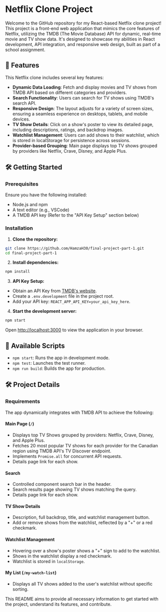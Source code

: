 # Netflix Clone Project

Welcome to the GitHub repository for my React-based Netflix clone project! This project is a front-end web application that mimics the core features of Netflix, utilizing the TMDB (The Movie Database) API for dynamic, real-time movie and TV show data. It's designed to showcase my abilities in React development, API integration, and responsive web design, built as part of a school assignment.

## 🚀 Features

This Netflix clone includes several key features:

- **Dynamic Data Loading**: Fetch and display movies and TV shows from TMDB API based on different categories and providers.
- **Search Functionality**: Users can search for TV shows using TMDB's search API.
- **Responsive Design**: The layout adjusts for a variety of screen sizes, ensuring a seamless experience on desktops, tablets, and mobile devices.
- **TV Show Details**: Click on a show's poster to view its detailed page, including descriptions, ratings, and backdrop images.
- **Watchlist Management**: Users can add shows to their watchlist, which is stored in localStorage for persistence across sessions.
- **Provider-based Grouping**: Main page displays top TV shows grouped by providers like Netflix, Crave, Disney, and Apple Plus.

## 🛠 Getting Started

### Prerequisites

Ensure you have the following installed:

- Node.js and npm
- A text editor (e.g., VSCode)
- A TMDB API key (Refer to the "API Key Setup" section below)

### Installation

1. **Clone the repository:**

```bash
git clone https://github.com/HamzaH30/final-project-part-1.git
cd final-project-part-1
```

2. **Install dependencies:**

```bash
npm install
```

3. **API Key Setup:**

- Obtain an API Key from [TMDB's website](https://www.themoviedb.org/documentation/api).
- Create a `.env.development` file in the project root.
- Add your API key: `REACT_APP_API_KEY=your_api_key_here`.

4. **Start the development server:**

```bash
npm start
```

Open [http://localhost:3000](http://localhost:3000) to view the application in your browser.

## 📜 Available Scripts

- `npm start`: Runs the app in development mode.
- `npm test`: Launches the test runner.
- `npm run build`: Builds the app for production.

## 🛠 Project Details

### Requirements

The app dynamically integrates with TMDB API to achieve the following:

#### Main Page (`/`)

- Displays top TV Shows grouped by providers: Netflix, Crave, Disney, and Apple Plus.
- Fetches 20 most popular TV shows for each provider for the Canadian region using TMDB API's TV Discover endpoint.
- Implements `Promise.all` for concurrent API requests.
- Details page link for each show.

#### Search

- Controlled component search bar in the header.
- Search results page showing TV shows matching the query.
- Details page link for each show.

#### TV Show Details

- Description, full backdrop, title, and watchlist management button.
- Add or remove shows from the watchlist, reflected by a "+" or a red checkmark.

#### Watchlist Management

- Hovering over a show's poster shows a "+" sign to add to the watchlist.
- Shows in the watchlist display a red checkmark.
- Watchlist is stored in `localStorage`.

#### My List (`/my-watch-list`)

- Displays all TV shows added to the user's watchlist without specific sorting.

This README aims to provide all necessary information to get started with the project, understand its features, and contribute.
